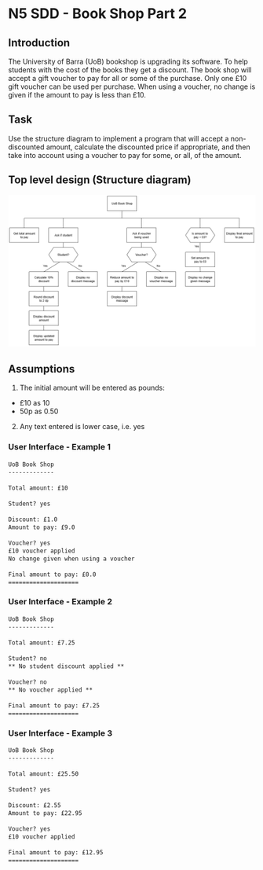 # N5 SDD - Book Shop Part 2


## Introduction

The University of Barra (UoB) bookshop is upgrading its software.
To help students with the cost of the books they get a discount.
The book shop will accept a gift voucher to pay for all or some of the purchase.
Only one £10 gift voucher can be used per purchase.
When using a voucher, no change is given if the amount to pay is less than £10.


## Task

Use the structure diagram to implement a program that will accept a non-discounted amount, 
calculate the discounted price if appropriate, and then take into account using a voucher to pay for some, 
or all, of the amount.


## Top level design (Structure diagram)

![Structure diagram](assets/sd2.png "Structure diagram")


## Assumptions

1. The initial amount will be entered as pounds:

* £10 as 10
* 50p as 0.50

2. Any text entered is lower case, i.e. yes


### User Interface - Example 1

```
UoB Book Shop
-------------

Total amount: £10

Student? yes

Discount: £1.0
Amount to pay: £9.0

Voucher? yes
£10 voucher applied
No change given when using a voucher

Final amount to pay: £0.0
====================
```


### User Interface - Example 2
```
UoB Book Shop
-------------

Total amount: £7.25

Student? no
** No student discount applied **

Voucher? no
** No voucher applied **

Final amount to pay: £7.25
====================
```


### User Interface - Example 3
```
UoB Book Shop
-------------

Total amount: £25.50

Student? yes

Discount: £2.55
Amount to pay: £22.95

Voucher? yes
£10 voucher applied

Final amount to pay: £12.95
====================
```
